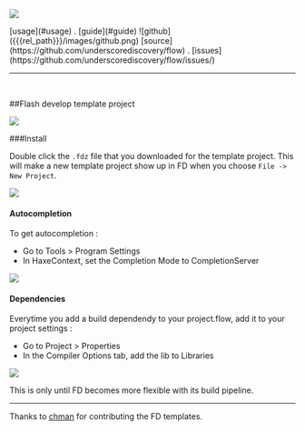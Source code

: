 

<a href="{{{rel_path}}}index.html" id="logo"><img src="{{{rel_path}}}images/logo.png" /></a>

<div class="topmenu">
[usage](#usage) . [guide](#guide) ![github]({{{rel_path}}}/images/github.png)  [source](https://github.com/underscorediscovery/flow) . [issues](https://github.com/underscorediscovery/flow/issues/)
</div>

---

<br/>

##Flash develop template project

![](../images/plugins/5.png)

###Install

Double click the `.fdz` file that you downloaded for the template project. This will make a new template project show up in FD when you choose `File -> New Project`.

![](../images/plugins/6.png)

#### Autocompletion

To get autocompletion :

- Go to Tools > Program Settings
- In HaxeContext, set the Completion Mode to CompletionServer

![](../images/plugins/7.png)

#### Dependencies

Everytime you add a build dependendy to your project.flow, add it to your project settings :

- Go to Project > Properties
- In the Compiler Options tab, add the lib to Libraries

![](../images/plugins/8.png)


This is only until FD becomes more flexible with its build pipeline.

---

Thanks to [chman](https://github.com/chman) for contributing the FD templates.

&nbsp;   
&nbsp;   
&nbsp;   
&nbsp;   